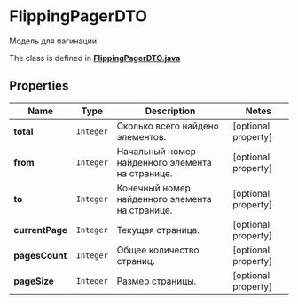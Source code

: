 

# FlippingPagerDTO

Модель для пагинации.

The class is defined in **[FlippingPagerDTO.java](../../src/main/java/org/openapitools/model/FlippingPagerDTO.java)**

## Properties

Name | Type | Description | Notes
------------ | ------------- | ------------- | -------------
**total** | `Integer` | Сколько всего найдено элементов. |  [optional property]
**from** | `Integer` | Начальный номер найденного элемента на странице. |  [optional property]
**to** | `Integer` | Конечный номер найденного элемента на странице. |  [optional property]
**currentPage** | `Integer` | Текущая страница. |  [optional property]
**pagesCount** | `Integer` | Общее количество страниц. |  [optional property]
**pageSize** | `Integer` | Размер страницы. |  [optional property]








